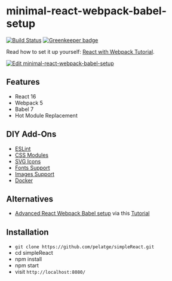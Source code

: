 # minimal-react-webpack-babel-setup

[![Build Status](https://travis-ci.org/rwieruch/minimal-react-webpack-babel-setup.svg?branch=master)](https://travis-ci.org/rwieruch/minimal-react-webpack-babel-setup) [![Greenkeeper badge](https://badges.greenkeeper.io/rwieruch/minimal-react-webpack-babel-setup.svg)](https://greenkeeper.io/)

Read how to set it up yourself: [React with Webpack Tutorial](https://www.robinwieruch.de/minimal-react-webpack-babel-setup/).

[![Edit minimal-react-webpack-babel-setup](https://codesandbox.io/static/img/play-codesandbox.svg)](https://codesandbox.io/s/github/rwieruch/minimal-react-webpack-babel-setup/tree/master/?fontsize=14)

## Features

- React 16
- Webpack 5
- Babel 7
- Hot Module Replacement

## DIY Add-Ons

- [ESLint](https://www.robinwieruch.de/react-eslint-webpack-babel/)
- [CSS Modules](https://www.robinwieruch.de/react-css-modules/)
- [SVG Icons](https://www.robinwieruch.de/react-svg-icon-components/)
- [Fonts Support](https://www.robinwieruch.de/webpack-font/)
- [Images Support](https://www.robinwieruch.de/webpack-images/)
- [Docker](https://www.robinwieruch.de/docker-react-development)

## Alternatives

- [Advanced React Webpack Babel setup](https://github.com/rwieruch/advanced-react-webpack-babel-setup) via this [Tutorial](https://www.robinwieruch.de/webpack-advanced-setup-tutorial)

## Installation

- `git clone https://github.com/pelatge/simpleReact.git`
- cd simpleReact
- npm install
- npm start
- visit `http://localhost:8080/`
